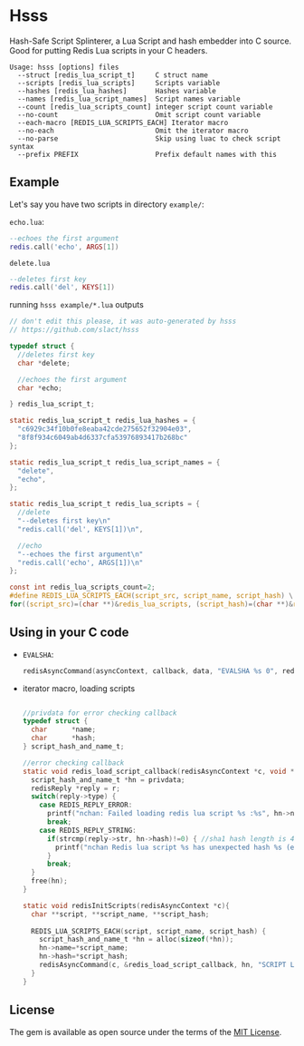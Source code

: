 # Hsss

Hash-Safe Script Splinterer, a Lua Script and hash embedder into C source. 
Good for putting Redis Lua scripts in your C headers.
```
Usage: hsss [options] files
  --struct [redis_lua_script_t]     C struct name
  --scripts [redis_lua_scripts]     Scripts variable
  --hashes [redis_lua_hashes]       Hashes variable
  --names [redis_lua_script_names]  Script names variable
  --count [redis_lua_scripts_count] integer script count variable
  --no-count                        Omit script count variable
  --each-macro [REDIS_LUA_SCRIPTS_EACH] Iterator macro
  --no-each                         Omit the iterator macro
  --no-parse                        Skip using luac to check script syntax
  --prefix PREFIX                   Prefix default names with this
```

## Example

Let's say you have two scripts in directory `example/`:

`echo.lua`:
```lua
--echoes the first argument
redis.call('echo', ARGS[1])

```

`delete.lua`
```lua
--deletes first key
redis.call('del', KEYS[1])

```

running `hsss example/*.lua` outputs
```c
// don't edit this please, it was auto-generated by hsss
// https://github.com/slact/hsss

typedef struct {
  //deletes first key
  char *delete;

  //echoes the first argument
  char *echo;

} redis_lua_script_t;

static redis_lua_script_t redis_lua_hashes = {
  "c6929c34f10b0fe8eaba42cde275652f32904e03",
  "8f8f934c6049ab4d6337cfa53976893417b268bc"
};

static redis_lua_script_t redis_lua_script_names = {
  "delete",
  "echo",
};

static redis_lua_script_t redis_lua_scripts = {
  //delete
  "--deletes first key\n"
  "redis.call('del', KEYS[1])\n",

  //echo
  "--echoes the first argument\n"
  "redis.call('echo', ARGS[1])\n"
};

const int redis_lua_scripts_count=2;
#define REDIS_LUA_SCRIPTS_EACH(script_src, script_name, script_hash) \
for((script_src)=(char **)&redis_lua_scripts, (script_hash)=(char **)&redis_lua_hashes, (script_name)=(char **)&redis_lua_script_names; (script_src) < (char **)(&redis_lua_scripts + 1); (script_src)++, (script_hash)++, (script_name)++)
```

## Using in your C code

- `EVALSHA`:  
  ```c
  redisAsyncCommand(asyncContext, callback, data, "EVALSHA %s 0", redis_lua_hashes.script_name);
  ```
  
- iterator macro, loading scripts  
  ```c
  
  //privdata for error checking callback
  typedef struct {
    char      *name;
    char      *hash;
  } script_hash_and_name_t;
  
  //error checking callback
  static void redis_load_script_callback(redisAsyncContext *c, void *r, void *privdata) {
    script_hash_and_name_t *hn = privdata;
    redisReply *reply = r;
    switch(reply->type) {
      case REDIS_REPLY_ERROR:
        printf("nchan: Failed loading redis lua script %s :%s", hn->name, reply->str);
        break;
      case REDIS_REPLY_STRING:
        if(strcmp(reply->str, hn->hash)!=0) { //sha1 hash length is 40 chars
          printf("nchan Redis lua script %s has unexpected hash %s (expected %s)", hn->name, reply->str, hn->hash);
        }
        break;
    }
    free(hn);
  }
  
  static void redisInitScripts(redisAsyncContext *c){
    char **script, **script_name, **script_hash;
    
    REDIS_LUA_SCRIPTS_EACH(script, script_name, script_hash) {
      script_hash_and_name_t *hn = alloc(sizeof(*hn));
      hn->name=*script_name;
      hn->hash=*script_hash;
      redisAsyncCommand(c, &redis_load_script_callback, hn, "SCRIPT LOAD %s", *script);
    }
  }
  ```
  
## License

The gem is available as open source under the terms of the [MIT License](http://opensource.org/licenses/MIT).

